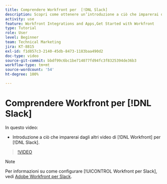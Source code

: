 ```yaml
---
title: Comprendere Workfront per  [!DNL Slack]
description: Scopri come ottenere un’introduzione a ciò che imparerai dagli altri video su  [!DNL Workfront]  per Slack.
activity: use
feature: Workfront Integrations and Apps,Get Started with Workfront
type: Tutorial
role: User
level: Beginner
team: Technical Marketing
jira: KT-8815
exl-id: f1d857c3-2140-45db-8473-1183baa490d2
doc-type: video
source-git-commit: bbdf99c6bc1be714077fd94fc3f8325394de36b3
workflow-type: tm+mt
source-wordcount: '54'
ht-degree: 100%

---
```


# Comprendere Workfront per [!DNL Slack]

In questo video:

* Introduzione a ciò che imparerai dagli altri video di [!DNL Workfront] per [!DNL Slack].

>[!VIDEO](https://video.tv.adobe.com/v/3435923/?quality=12&learn=on&enablevpops=1&captions=ita)

>[!NOTE]
>
>Per informazioni su come configurare [!UICONTROL Workfront per Slack], vedi [Adobe Workfront per Slack](https://experienceleague.adobe.com/docs/workfront/using/adobe-workfront-integrations/workfront-for-slack/use-workfront-for-slack.html?lang=it).

